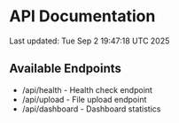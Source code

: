 # API Documentation

Last updated: Tue Sep  2 19:47:18 UTC 2025

## Available Endpoints
- /api/health - Health check endpoint
- /api/upload - File upload endpoint
- /api/dashboard - Dashboard statistics
